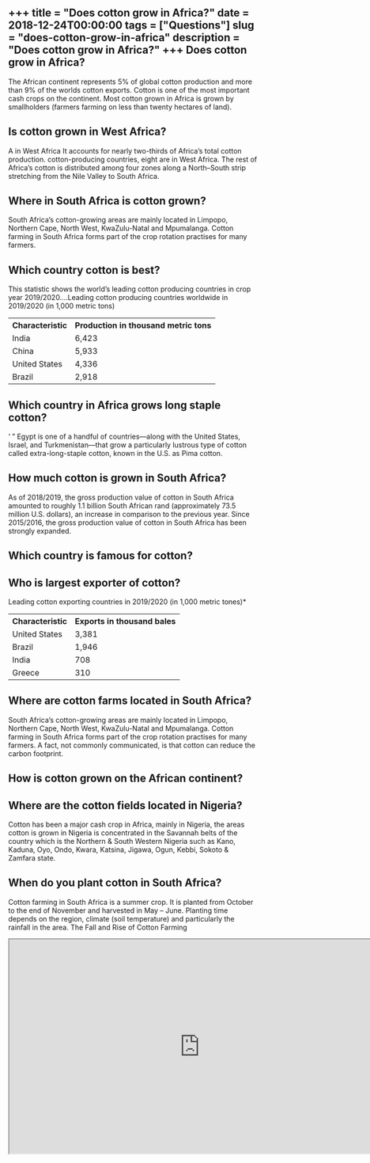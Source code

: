 +++
title = "Does cotton grow in Africa?"
date = 2018-12-24T00:00:00
tags = ["Questions"]
slug = "does-cotton-grow-in-africa"
description = "Does cotton grow in Africa?"
+++
Does cotton grow in Africa?
---------------------------

The African continent represents 5% of global cotton production and more than 9% of the worlds cotton exports. Cotton is one of the most important cash crops on the continent. Most cotton grown in Africa is grown by smallholders (farmers farming on less than twenty hectares of land).

Is cotton grown in West Africa?
-------------------------------

A in West Africa It accounts for nearly two-thirds of Africa’s total cotton production. cotton-producing countries, eight are in West Africa. The rest of Africa’s cotton is distributed among four zones along a North–South strip stretching from the Nile Valley to South Africa.

Where in South Africa is cotton grown?
--------------------------------------

South Africa’s cotton-growing areas are mainly located in Limpopo, Northern Cape, North West, KwaZulu-Natal and Mpumalanga. Cotton farming in South Africa forms part of the crop rotation practises for many farmers.

Which country cotton is best?
-----------------------------

This statistic shows the world’s leading cotton producing countries in crop year 2019/2020….Leading cotton producing countries worldwide in 2019/2020 (in 1,000 metric tons)

<table><tr><th>Characteristic</th><th>Production in thousand metric tons</th></tr><tr><td>India</td><td>6,423</td></tr><tr><td>China</td><td>5,933</td></tr><tr><td>United States</td><td>4,336</td></tr><tr><td>Brazil</td><td>2,918</td></tr></table>

Which country in Africa grows long staple cotton?
-------------------------------------------------

‘ ” Egypt is one of a handful of countries—along with the United States, Israel, and Turkmenistan—that grow a particularly lustrous type of cotton called extra-long-staple cotton, known in the U.S. as Pima cotton.

How much cotton is grown in South Africa?
-----------------------------------------

As of 2018/2019, the gross production value of cotton in South Africa amounted to roughly 1.1 billion South African rand (approximately 73.5 million U.S. dollars), an increase in comparison to the previous year. Since 2015/2016, the gross production value of cotton in South Africa has been strongly expanded.

Which country is famous for cotton?
-----------------------------------

Who is largest exporter of cotton?
----------------------------------

Leading cotton exporting countries in 2019/2020 (in 1,000 metric tones)\*

<table><tr><th>Characteristic</th><th>Exports in thousand bales</th></tr><tr><td>United States</td><td>3,381</td></tr><tr><td>Brazil</td><td>1,946</td></tr><tr><td>India</td><td>708</td></tr><tr><td>Greece</td><td>310</td></tr></table>

Where are cotton farms located in South Africa?
-----------------------------------------------

South Africa’s cotton-growing areas are mainly located in Limpopo, Northern Cape, North West, KwaZulu-Natal and Mpumalanga. Cotton farming in South Africa forms part of the crop rotation practises for many farmers. A fact, not commonly communicated, is that cotton can reduce the carbon footprint.

How is cotton grown on the African continent?
---------------------------------------------

Where are the cotton fields located in Nigeria?
-----------------------------------------------

Cotton has been a major cash crop in Africa, mainly in Nigeria, the areas cotton is grown in Nigeria is concentrated in the Savannah belts of the country which is the Northern &amp; South Western Nigeria such as Kano, Kaduna, Oyo, Ondo, Kwara, Katsina, Jigawa, Ogun, Kebbi, Sokoto &amp; Zamfara state.

When do you plant cotton in South Africa?
-----------------------------------------

Cotton farming in South Africa is a summer crop. It is planted from October to the end of November and harvested in May – June. Planting time depends on the region, climate (soil temperature) and particularly the rainfall in the area. The Fall and Rise of Cotton Farming

<iframe allow="accelerometer; autoplay; clipboard-write; encrypted-media; gyroscope; picture-in-picture" allowfullscreen="" class="__youtube_prefs__  epyt-is-override  no-lazyload" data-no-lazy="1" data-origheight="433" data-origwidth="770" data-skipgform_ajax_framebjll="" height="433" id="_ytid_32411" loading="lazy" src="https://www.youtube.com/embed/SJAyyaFkQL0?enablejsapi=1&autoplay=0&cc_load_policy=0&cc_lang_pref=&iv_load_policy=1&loop=0&modestbranding=0&rel=1&fs=1&playsinline=0&autohide=2&theme=dark&color=red&controls=1&" title="YouTube player" width="770"></iframe>